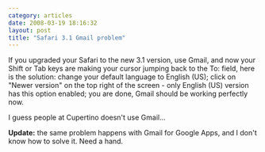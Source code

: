 ```yaml
---
category: articles
date: 2008-03-19 18:16:32
layout: post
title: "Safari 3.1 Gmail problem"
---
```


<p>If you upgraded your Safari to the new 3.1 version, use Gmail, and now your Shift or Tab keys are making your cursor jumping back to the To: field, here is the solution: change your default language to English (US); click on "Newer version" on the top right of the screen - only English (US) version has this option enabled; you are done, Gmail should be working perfectly now.</p><p>I guess people at Cupertino doesn't use Gmail...</p><p><b>Update:</b> the same problem happens with Gmail for Google Apps, and I don't know how to solve it. Need a hand.</p>
